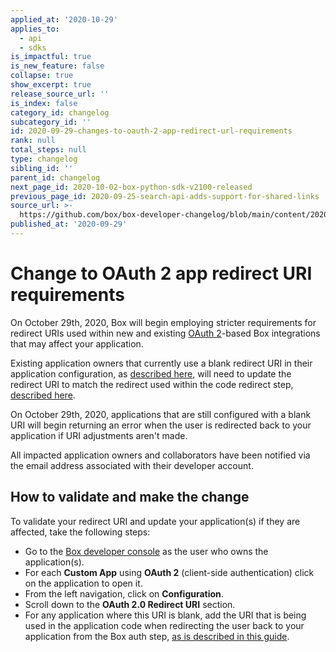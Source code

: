 ```yaml
---
applied_at: '2020-10-29'
applies_to:
  - api
  - sdks
is_impactful: true
is_new_feature: false
collapse: true
show_excerpt: true
release_source_url: ''
is_index: false
category_id: changelog
subcategory_id: ''
id: 2020-09-29-changes-to-oauth-2-app-redirect-url-requirements
rank: null
total_steps: null
type: changelog
sibling_id: ''
parent_id: changelog
next_page_id: 2020-10-02-box-python-sdk-v2100-released
previous_page_id: 2020-09-25-search-api-adds-support-for-shared-links
source_url: >-
  https://github.com/box/box-developer-changelog/blob/main/content/2020/09-29-changes-to-oauth-2-app-redirect-url-requirements.md
published_at: '2020-09-29'
---
```

# Change to OAuth 2 app redirect URI requirements

On October 29th, 2020, Box will begin employing stricter requirements for
redirect URIs used within new and existing
[OAuth 2](g://authentication/oauth2/)-based Box integrations that may affect
your application.

Existing application owners that currently use a blank redirect URI in their
application configuration, as
[described here](g://authentication/oauth2/oauth2-setup/#redirect-uri), will
need to update the redirect URI to match the redirect used within the code
redirect step,
[described here](g://authentication/oauth2/with-sdk/#2-redirect-user).

On October 29th, 2020, applications that are still configured with a blank URI
will begin returning an error when the user is redirected back to your
application if URI adjustments aren't made.

All impacted application owners and collaborators have been notified via
the email address associated with their developer account.

## How to validate and make the change

To validate your redirect URI and update your application(s) if they are
affected, take the following steps:

* Go to the
  [Box developer console](https://cloud.app.box.com/developers/console) as the
  user who owns the application(s).
* For each **Custom App** using **OAuth 2** (client-side authentication) click
  on the application to open it.
* From the left navigation, click on **Configuration**.
* Scroll down to the **OAuth 2.0 Redirect URI** section.
* For any application where this URI is blank, add the URI that is being used
  in the application code when redirecting the user back to your application
  from the Box auth step,
  [as is described in this guide](g://authentication/oauth2/with-sdk/#2-redirect-user).
